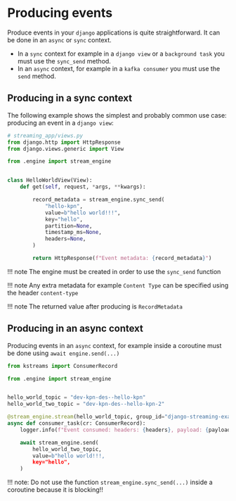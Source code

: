 # Producing events

Produce events in your `django` applications is quite straightforward. It can be done in an `async` or `sync` context.

- In a `sync` context for example in a `django view` or a `background task` you must use the `sync_send` method.
- In an `async` context, for example in a `kafka consumer` you must use the `send` method.

## Producing in a sync context

The following example shows the simplest and probably common use case: producing an event in a `django view`:

```python
# streaming_app/views.py
from django.http import HttpResponse
from django.views.generic import View

from .engine import stream_engine


class HelloWorldView(View):
    def get(self, request, *args, **kwargs):

        record_metadata = stream_engine.sync_send(
            "hello-kpn",
            value=b"hello world!!!",
            key="hello",
            partition=None,
            timestamp_ms=None,
            headers=None,
        )

        return HttpResponse(f"Event metadata: {record_metadata}")
```

!!! note
    The engine must be created in order to use the `sync_send` function

!!! note
    Any extra metadata for example `Content Type` can be specified using the header `content-type`

!!! note
    The returned value after producing is `RecordMetadata`

## Producing in an async context

Producing events in an `async` context, for example inside a coroutine must be done using `await engine.send(...)`

```python
from kstreams import ConsumerRecord

from .engine import stream_engine


hello_world_topic = "dev-kpn-des--hello-kpn"
hello_world_two_topic = "dev-kpn-des--hello-kpn-2"

@stream_engine.stream(hello_world_topic, group_id="django-streaming-example-group-id")
async def consumer_task(cr: ConsumerRecord):
    logger.info(f"Event consumed: headers: {headers}, payload: {payload}")

    await stream_engine.send(
        hello_world_two_topic,
        value=b"hello world!!!,
        key="hello",
    )
```

!!! note:
    Do not use the function `stream_engine.sync_send(...)` inside a coroutine because it is blocking!!
